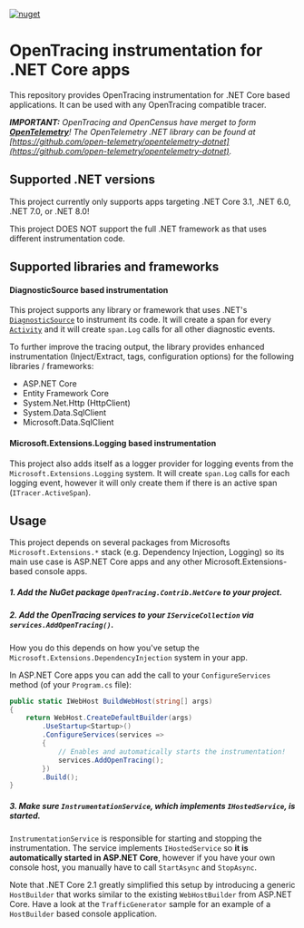 [![nuget](https://img.shields.io/nuget/v/OpenTracing.Contrib.NetCore.svg?logo=nuget)](https://www.nuget.org/packages/OpenTracing.Contrib.NetCore)

# OpenTracing instrumentation for .NET Core apps

This repository provides OpenTracing instrumentation for .NET Core based applications.
It can be used with any OpenTracing compatible tracer.

_**IMPORTANT:** OpenTracing and OpenCensus have merget to form **[OpenTelemetry](https://opentelemetry.io)**! The OpenTelemetry .NET library can be found at [https://github.com/open-telemetry/opentelemetry-dotnet](https://github.com/open-telemetry/opentelemetry-dotnet)._

## Supported .NET versions

This project currently only supports apps targeting .NET Core 3.1, .NET 6.0, .NET 7.0, or .NET 8.0!

This project DOES NOT support the full .NET framework as that uses different instrumentation code.

## Supported libraries and frameworks

#### DiagnosticSource based instrumentation

This project supports any library or framework that uses .NET's [`DiagnosticSource`](https://github.com/dotnet/runtime/blob/master/src/libraries/System.Diagnostics.DiagnosticSource/src/DiagnosticSourceUsersGuide.md)
to instrument its code. It will create a span for every [`Activity`](https://github.com/dotnet/runtime/blob/master/src/libraries/System.Diagnostics.DiagnosticSource/src/ActivityUserGuide.md)
and it will create `span.Log` calls for all other diagnostic events.

To further improve the tracing output, the library provides enhanced instrumentation
(Inject/Extract, tags, configuration options) for the following libraries / frameworks:

* ASP.NET Core
* Entity Framework Core
* System.Net.Http (HttpClient)
* System.Data.SqlClient
* Microsoft.Data.SqlClient

#### Microsoft.Extensions.Logging based instrumentation

This project also adds itself as a logger provider for logging events from the `Microsoft.Extensions.Logging` system.
It will create `span.Log` calls for each logging event, however it will only create them if there is an active span (`ITracer.ActiveSpan`).

## Usage

This project depends on several packages from Microsofts `Microsoft.Extensions.*` stack (e.g. Dependency Injection, Logging)
so its main use case is ASP.NET Core apps and any other Microsoft.Extensions-based console apps.

##### 1. Add the NuGet package `OpenTracing.Contrib.NetCore` to your project.

##### 2. Add the OpenTracing services to your `IServiceCollection` via `services.AddOpenTracing()`.

How you do this depends on how you've setup the `Microsoft.Extensions.DependencyInjection` system in your app.

In ASP.NET Core apps you can add the call to your `ConfigureServices` method (of your `Program.cs` file):

```csharp
public static IWebHost BuildWebHost(string[] args)
{
    return WebHost.CreateDefaultBuilder(args)
        .UseStartup<Startup>()
        .ConfigureServices(services =>
        {
            // Enables and automatically starts the instrumentation!
            services.AddOpenTracing();
        })
        .Build();
}
```

##### 3. Make sure `InstrumentationService`, which implements `IHostedService`, is started.

`InstrumentationService` is responsible for starting and stopping the instrumentation.
The service implements `IHostedService` so **it is automatically started in ASP.NET Core**,
however if you have your own console host, you manually have to call `StartAsync` and `StopAsync`.

Note that .NET Core 2.1 greatly simplified this setup by introducing a generic `HostBuilder` that works similar to the existing `WebHostBuilder` from ASP.NET Core. Have a look at the `TrafficGenerator` sample for an example of a `HostBuilder` based console application.
